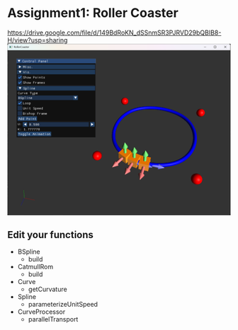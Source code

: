 # Assignment1: Roller Coaster
https://drive.google.com/file/d/149BdRoKN_dSSnmSR3PJRVD29bQBIB8-H/view?usp=sharing
![image info](images/image1.png)

## Edit your functions
- BSpline
	- build
- CatmullRom
	- build
- Curve
	- getCurvature
- Spline
	- parameterizeUnitSpeed
- CurveProcessor	
	- parallelTransport